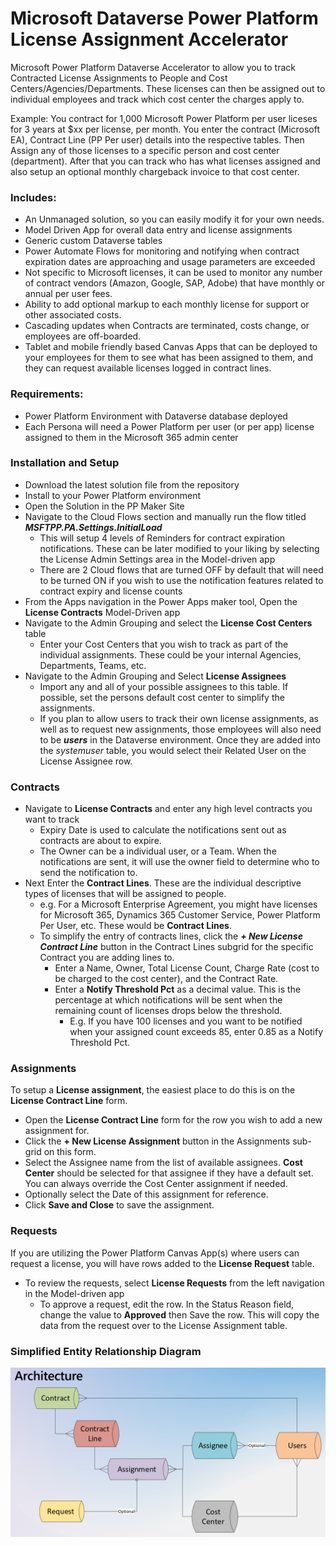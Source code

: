 # Microsoft Dataverse Power Platform License Assignment Accelerator
Microsoft Power Platform Dataverse Accelerator to allow you to track Contracted License Assignments to People and Cost Centers/Agencies/Departments. These licenses can then be assigned out to individual employees and track which cost center the charges apply to.

Example: You contract for 1,000 Microsoft Power Platform per user liceses for 3 years at $xx per license, per month. You enter the contract (Microsoft EA), Contract Line (PP Per user) details into the respective tables. Then Assign any of those licenses to a specific person and cost center (department). After that you can track who has what licenses assigned and also setup an optional monthly chargeback invoice to that cost center.


### Includes:

* An Unmanaged solution, so you can easily modify it for your own needs.
* Model Driven App for overall data entry and license assignments
* Generic custom Dataverse tables
* Power Automate Flows for monitoring and notifying when contract expiration dates are approaching and usage parameters are exceeded
* Not specific to Microsoft licenses, it can be used to monitor any number of contract vendors (Amazon, Google, SAP, Adobe) that have monthly or annual per user fees.
* Ability to add optional markup to each monthly license for support or other associated costs.
* Cascading updates when Contracts are terminated, costs change, or employees are off-boarded.
* Tablet and mobile friendly based Canvas Apps that can be deployed to your employees for them to see what has been assigned to them, and they can request available licenses logged in contract lines.

### Requirements:
* Power Platform Environment with Dataverse database deployed
* Each Persona will need a Power Platform per user (or per app) license assigned to them in the Microsoft 365 admin center

### Installation and Setup
* Download the latest solution file from the repository
* Install to your Power Platform environment
* Open the Solution in the PP Maker Site
* Navigate to the Cloud Flows section and manually run the flow titled ***MSFTPP.PA.Settings.InitialLoad***
    - This will setup 4 levels of Reminders for contract expiration notifications. These can be later modified to your liking by selecting the License Admin Settings area in the Model-driven app
    - There are 2 Cloud flows that are turned OFF by default that will need to be turned ON if you wish to use the notification features related to contract expiry and license counts
* From the Apps navigation in the Power Apps maker tool, Open the **License Contracts** Model-Driven app
* Navigate to the Admin Grouping and select the **License Cost Centers** table
    - Enter your Cost Centers that you wish to track as part of the individual assignments. These could be your internal Agencies, Departments, Teams, etc.
* Navigate to the Admin Grouping and Select **License Assignees**
    - Import any and all of your possible assignees to this table. If possible, set the persons default cost center to simplify the assignments.
    - If you plan to allow users to track their own license assignments, as well as to request new assignments, those employees will also need to be ***users*** in the Dataverse environment. Once they are added into the *systemuser* table, you would select their Related User on the License Assignee row.

### Contracts
* Navigate to **License Contracts** and enter any high level contracts you want to track
    - Expiry Date is used to calculate the notifications sent out as contracts are about to expire.
    - The Owner can be a individual user, or a Team. When the notifications are sent, it will use the owner field to determine who to send the notification to.
* Next Enter the **Contract Lines**. These are the individual descriptive types of licenses that will be assigned to people.
    - e.g. For a Microsoft Enterprise Agreement, you might have licenses for Microsoft 365, Dynamics 365 Customer Service, Power Platform Per User, etc. These would be **Contract Lines**.
    - To simplify the entry of contracts lines, click the ***+ New License Contract Line*** button in the Contract Lines subgrid for the specific Contract you are adding lines to.
        - Enter a Name, Owner, Total License Count, Charge Rate (cost to be charged to the cost center), and the Contract Rate.
        - Enter a **Notify Threshold Pct** as a decimal value. This is the percentage at which notifications will be sent when the remaining count of licenses drops below the threshold. 
            - E.g. If you have 100 licenses and you want to be notified when your assigned count exceeds 85, enter 0.85 as a Notify Threshold Pct.


### Assignments
To setup a **License assignment**, the easiest place to do this is on the **License Contract Line** form. 
* Open the **License Contract Line** form for the row you wish to add a new assignment for.
* Click the **+ New License Assignment** button in the Assignments sub-grid on this form.
* Select the Assignee name from the list of available assignees. **Cost Center** should be selected for that assignee if they have a default set. You can always override the Cost Center assignment if needed.
* Optionally select the Date of this assignment for reference.
* Click **Save and Close** to save the assignment.

### Requests
If you are utilizing the Power Platform Canvas App(s) where users can request a license, you will have rows added to the **License Request** table.
* To review the requests, select **License Requests** from the left navigation in the Model-driven app
    - To approve a request, edit the row. In the Status Reason field, change the value to **Approved** then Save the row. This will copy the data from the request over to the License Assignment table.







### Simplified Entity Relationship Diagram

![ERD](ERDArchitecture.png?raw=true "ERD")

    
    
